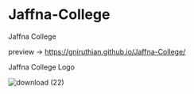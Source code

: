 # Jaffna-College
Jaffna College

preview ->
https://gniruthian.github.io/Jaffna-College/

Jaffna College Logo

![download (22)](https://user-images.githubusercontent.com/88297426/151171391-cf9211cc-f25d-46ab-9ce7-52b35d37e4a9.jpg)

